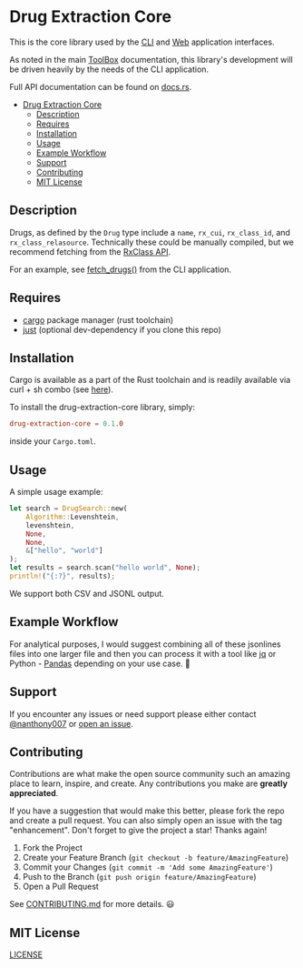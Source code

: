 # Drug Extraction Core

This is the core library used by the [CLI](https://github.com/UK-IPOP/drug-extraction/tree/main/cli) and [Web](https://github.com/UK-IPOP/drug-extraction/tree/main/web) application interfaces.

As noted in the main [ToolBox](https://github.com/UK-IPOP/drug-extraction) documentation, this library's development will be driven heavily by the needs of the CLI application.

Full API documentation can be found on [docs.rs](https://docs.rs/drug-extraction-core/latest/drug-extraction-core/).

- [Drug Extraction Core](#drug-extraction-core)
  - [Description](#description)
  - [Requires](#requires)
  - [Installation](#installation)
  - [Usage](#usage)
  - [Example Workflow](#example-workflow)
  - [Support](#support)
  - [Contributing](#contributing)
  - [MIT License](#mit-license)

## Description

Drugs, as defined by the `Drug` type include a `name`, `rx_cui`, `rx_class_id`, and `rx_class_relasource`. Technically these could be manually compiled, but we recommend fetching from the [RxClass API](https://lhncbc.nlm.nih.gov/RxNav/APIs/RxClassAPIs.html).

For an example, see [fetch_drugs()](https://github.com/UK-IPOP/drug-extraction/blob/67adf274f9493cfefd85c6e00f9ed2329797c113/cli/src/utils.rs#L643) from the CLI application.

## Requires

- [cargo](https://doc.rust-lang.org/cargo/getting-started/installation.html) package manager (rust toolchain)
- [just](https://github.com/casey/just) (optional dev-dependency if you clone this repo)

## Installation

Cargo is available as a part of the Rust toolchain and is readily available via curl + sh combo (see [here](https://doc.rust-lang.org/cargo/getting-started/installation.html)).

To install the drug-extraction-core library, simply:

```toml
drug-extraction-core = 0.1.0
```

inside your `Cargo.toml`.

## Usage

A simple usage example:

```rust
let search = DrugSearch::new(
    Algorithm::Levenshtein,
    levenshtein,
    None,
    None,
    &["hello", "world"]
);
let results = search.scan("hello world", None);
println!("{:?}", results);
```

We support both CSV and JSONL output.

## Example Workflow

For analytical purposes, I would suggest combining all of these jsonlines files into one larger file and then you can process it with a tool like [jq](https://stedolan.github.io/jq/) or Python - [Pandas](https://pandas.pydata.org) depending on your use case. 🙂

## Support

If you encounter any issues or need support please either contact [@nanthony007](<[github.com/](https://github.com/nanthony007)>) or [open an issue](https://github.com/UK-IPOP/drug-extraction/issues/new).

## Contributing

Contributions are what make the open source community such an amazing place to learn, inspire, and create. Any contributions you make are **greatly appreciated**.

If you have a suggestion that would make this better, please fork the repo and create a pull request. You can also simply open an issue with the tag "enhancement".
Don't forget to give the project a star! Thanks again!

1. Fork the Project
2. Create your Feature Branch (`git checkout -b feature/AmazingFeature`)
3. Commit your Changes (`git commit -m 'Add some AmazingFeature'`)
4. Push to the Branch (`git push origin feature/AmazingFeature`)
5. Open a Pull Request

See [CONTRIBUTING.md](CONTRIBUTING.md) for more details. 😃

## MIT License

[LICENSE](LICENSE)

